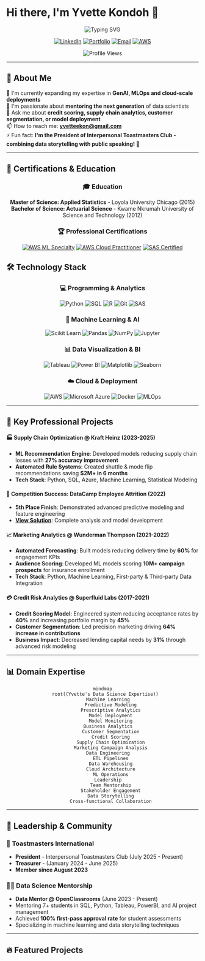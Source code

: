 # Hi there, I'm Yvette Kondoh 👋

<div align="center">
  <img src="https://readme-typing-svg.herokuapp.com?font=Fira+Code&weight=500&size=28&duration=3000&pause=1000&color=2F81F7&center=true&vCenter=true&random=false&width=700&height=100&lines=Most+Manufacturers+Struggle+to+reduce+financial+losses;8%2B+Years+Experience;Machine+Learning+%7C+Python+%7C+SQL;AWS+Certified+ML+Specialist;Data+Storytelling+Expert" alt="Typing SVG" />
</div>

<div align="center">
  
  [![LinkedIn](https://img.shields.io/badge/LinkedIn-0077B5?style=for-the-badge&logo=linkedin&logoColor=white)](https://www.linkedin.com/in/yvettekondoh)
  [![Portfolio](https://img.shields.io/badge/Portfolio-FF5722?style=for-the-badge&logo=google-chrome&logoColor=white)](https://www.datascienceportfol.io/yvetteekon)
  [![Email](https://img.shields.io/badge/Email-D14836?style=for-the-badge&logo=gmail&logoColor=white)](mailto:yvetteekon@gmail.com)
  [![AWS](https://img.shields.io/badge/AWS_Certified-232F3E?style=for-the-badge&logo=amazon-aws&logoColor=white)](https://www.credly.com/badges/2714a6c8-512d-49fc-8c67-538e8b5f9728/public_url)

  ![Profile Views](https://komarev.com/ghpvc/?username=yvetteekon&label=Profile%20Views&color=2F81F7&style=for-the-badge)
  
</div>

---

## 🚀 About Me

🌱 I'm currently expanding my expertise in **GenAI, MLOps and cloud-scale deployments**  
🤔 I'm passionate about **mentoring the next generation** of data scientists  
💬 Ask me about **credit scoring, supply chain analytics, customer segmentation, or model deployment**  
📫 How to reach me: **[yvetteekon@gmail.com](mailto:yvetteekon@gmail.com)**  
⚡ Fun fact: **I'm the President of Interpersonal Toastmasters Club - combining data storytelling with public speaking! 🎤**

---

## 🏅 Certifications & Education

<div align="center">

### 🎓 **Education**
**Master of Science: Applied Statistics** - Loyola University Chicago (2015)  
**Bachelor of Science: Actuarial Science** - Kwame Nkrumah University of Science and Technology (2012)

### 🏆 **Professional Certifications**
[![AWS ML Specialty](https://img.shields.io/badge/AWS_ML_Specialty-232F3E?style=for-the-badge&logo=amazon-aws&logoColor=white)](https://www.credly.com/badges/2714a6c8-512d-49fc-8c67-538e8b5f9728/public_url)
[![AWS Cloud Practitioner](https://img.shields.io/badge/AWS_Cloud_Practitioner-232F3E?style=for-the-badge&logo=amazon-aws&logoColor=white)](https://www.credly.com/badges/4159496e-4a6f-4c92-bc72-e385c0b97492/public_url)
[![SAS Certified](https://img.shields.io/badge/SAS_Certified_Programmer-1E77B7?style=for-the-badge&logo=sas&logoColor=white)](https://www.credly.com/badges/f27af4cb-eb6e-4f7f-b1e0-044fd6fc16cc/public_url)

</div>


## 🛠️ Technology Stack

<div align="center">

### 💻 Programming & Analytics
![Python](https://img.shields.io/badge/Python-3776AB?style=for-the-badge&logo=python&logoColor=white)
![SQL](https://img.shields.io/badge/SQL-4479A1?style=for-the-badge&logo=mysql&logoColor=white)
![R](https://img.shields.io/badge/R-276DC3?style=for-the-badge&logo=r&logoColor=white)
![Git](https://img.shields.io/badge/Git-F05032?style=for-the-badge&logo=git&logoColor=white)
![SAS](https://img.shields.io/badge/SAS-1E77B7?style=for-the-badge&logo=sas&logoColor=white)

### 🤖 Machine Learning & AI
![Scikit Learn](https://img.shields.io/badge/Scikit_Learn-F7931E?style=for-the-badge&logo=scikit-learn&logoColor=white)
![Pandas](https://img.shields.io/badge/Pandas-150458?style=for-the-badge&logo=pandas&logoColor=white)
![NumPy](https://img.shields.io/badge/NumPy-013243?style=for-the-badge&logo=numpy&logoColor=white)
![Jupyter](https://img.shields.io/badge/Jupyter-F37626?style=for-the-badge&logo=jupyter&logoColor=white)

### 📊 Data Visualization & BI
![Tableau](https://img.shields.io/badge/Tableau-E97627?style=for-the-badge&logo=tableau&logoColor=white)
![Power BI](https://img.shields.io/badge/Power_BI-F2C811?style=for-the-badge&logo=powerbi&logoColor=black)
![Matplotlib](https://img.shields.io/badge/Matplotlib-3776AB?style=for-the-badge&logo=python&logoColor=white)
![Seaborn](https://img.shields.io/badge/Seaborn-3776AB?style=for-the-badge&logo=python&logoColor=white)

### ☁️ Cloud & Deployment
![AWS](https://img.shields.io/badge/AWS-232F3E?style=for-the-badge&logo=amazon-aws&logoColor=white)
![Microsoft Azure](https://img.shields.io/badge/Microsoft_Azure-0078D4?style=for-the-badge&logo=microsoft-azure&logoColor=white)
![Docker](https://img.shields.io/badge/Docker-2496ED?style=for-the-badge&logo=docker&logoColor=white)
![MLOps](https://img.shields.io/badge/MLOps-FF6B6B?style=for-the-badge&logo=mlflow&logoColor=white)

</div>

---

</div>


## 🚀 Key Professional Projects

#### 🏭 **Supply Chain Optimization @ Kraft Heinz** (2023-2025)
- **ML Recommendation Engine**: Developed models reducing supply chain losses with **27% accuracy improvement**
- **Automated Rule Systems**: Created shuttle & mode flip recommendations saving **$2M+ in 6 months**
- **Tech Stack**: Python, SQL, Azure, Machine Learning, Statistical Modeling

#### 🎯 **Competition Success: DataCamp Employee Attrition** (2022)
- **5th Place Finish**: Demonstrated advanced predictive modeling and feature engineering
- **[View Solution](https://app.datacamp.com/workspace/w/ab949f18-f50d-43b4-bb97-750ec06510bd)**: Complete analysis and model development

#### 📈 **Marketing Analytics @ Wunderman Thompson** (2021-2022)
- **Automated Forecasting**: Built models reducing delivery time by **60%** for engagement KPIs
- **Audience Scoring**: Developed ML models scoring **10M+ campaign prospects** for insurance enrollment
- **Tech Stack**: Python, Machine Learning, First-party & Third-party Data Integration


#### 💳 **Credit Risk Analytics @ Superfluid Labs** (2017-2021)
- **Credit Scoring Model**: Engineered system reducing acceptance rates by **40%** and increasing portfolio margin by **45%**
- **Customer Segmentation**: Led precision marketing driving **64% increase in contributions**
- **Business Impact**: Decreased lending capital needs by **31%** through advanced risk modeling

---

## 📊 Domain Expertise

<div align="center">

```mermaid
mindmap
  root((Yvette's Data Science Expertise))
    Machine Learning
      Predictive Modeling
      Prescriptive Analytics
      Model Deployment
      Model Monitoring
    Business Analytics
      Customer Segmentation
      Credit Scoring
      Supply Chain Optimization
      Marketing Campaign Analysis
    Data Engineering
      ETL Pipelines
      Data Warehousing
      Cloud Architecture
      ML Operations
    Leadership
      Team Mentorship
      Stakeholder Engagement
      Data Storytelling
      Cross-functional Collaboration
```

</div>




---

## 🤝 Leadership & Community

### 🎤 **Toastmasters International**
- **President** - Interpersonal Toastmasters Club (July 2025 - Present)
- **Treasurer** - (January 2024 - June 2025)
- **Member since August 2023**

### 👩‍🏫 **Data Science Mentorship**
- **Data Mentor @ OpenClassrooms** (June 2023 - Present)
- Mentoring 7+ students in SQL, Python, Tableau, PowerBI, and AI project management
- Achieved **100% first-pass approval rate** for student assessments
- Specializing in machine learning and data storytelling techniques

---


## 🔥 Featured Projects 

<br/>
